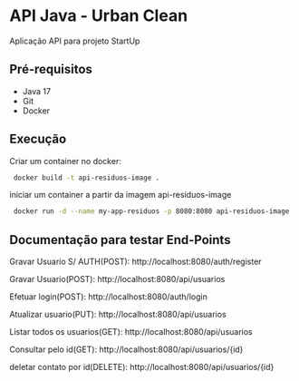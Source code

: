 # API Java - Urban Clean

Aplicação API para projeto StartUp 

## Pré-requisitos

- Java 17
- Git
- Docker

##  Execução



Criar um container no docker:
```sh
 docker build -t api-residuos-image .
```


iniciar um container a partir da imagem api-residuos-image 
```sh
 docker run -d --name my-app-residuos -p 8080:8080 api-residuos-image
```






## Documentação para testar End-Points

Gravar Usuario  S/ AUTH(POST): 
http://localhost:8080/auth/register

Gravar Usuario(POST):
http://localhost:8080/api/usuarios

Efetuar login(POST):
http://localhost:8080/auth/login

Atualizar usuario(PUT):
http://localhost:8080/api/usuarios

Listar todos os usuarios(GET):
http://localhost:8080/api/usuarios

Consultar pelo id(GET):
http://localhost:8080/api/usuarios/{id}

deletar contato por id(DELETE):
http://localhost:8080/api/usuarios/{id}


